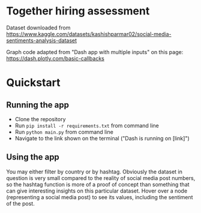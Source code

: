 # Together hiring assessment

Dataset downloaded from https://www.kaggle.com/datasets/kashishparmar02/social-media-sentiments-analysis-dataset

Graph code adapted from "Dash app with multiple inputs" on this page: https://dash.plotly.com/basic-callbacks

# Quickstart

## Running the app
- Clone the repository
- Run `pip install -r requirements.txt` from command line
- Run `python main.py` from command line
- Navigate to the link shown on the terminal ("Dash is running on [link]")

## Using the app

You may either filter by country or by hashtag. Obviously the dataset in question is very small compared to the reality of social media post numbers, so the hashtag function is more of a proof of concept than something that can give interesting insights on this particular dataset. Hover over a node (representing a social media post) to see its values, including the sentiment of the post.